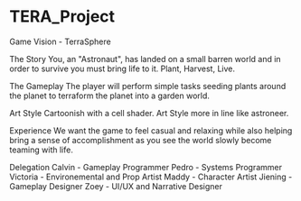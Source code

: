 # TERA_Project
Game Vision - TerraSphere

The Story
You, an "Astronaut", has landed on a small barren world and in order to survive you must bring life to it. Plant, Harvest, Live. 

The Gameplay
The player will perform simple tasks seeding plants around the planet to terraform the planet into a garden world. 

Art Style
Cartoonish with a cell shader. Art Style more in line like astroneer.

Experience
We want the game to feel casual and relaxing while also helping bring a sense of accomplishment as you see the world slowly become teaming with life.

Delegation
Calvin - Gameplay Programmer
Pedro - Systems Programmer
Victoria - Environemental and Prop Artist
Maddy - Character Artist
Jiening - Gameplay Designer
Zoey - UI/UX and Narrative Designer
